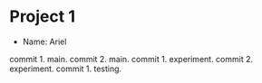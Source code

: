 # Project 1
- Name: Ariel

commit 1. main.
commit 2. main.
commit 1. experiment.
commit 2. experiment.
commit 1. testing. 